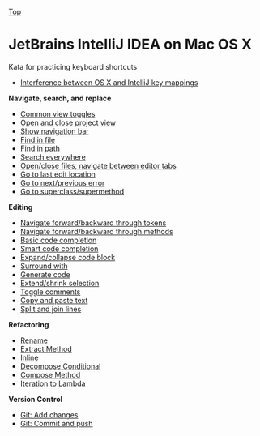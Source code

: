 [Top](README.md)

# JetBrains IntelliJ IDEA on Mac OS X

Kata for practicing keyboard shortcuts

- [Interference between OS X and IntelliJ key mappings](osx-intellij-interference.md)


**Navigate, search, and replace**

- [Common view toggles](ij-osx-view-toggles.md)
- [Open and close project view](ij-osx-project-view.md)
- [Show navigation bar](ij-osx-show-navigation-bar.md)
- [Find in file](ij-osx-find-in-file.md)
- [Find in path](ij-osx-find-in-path.md)
- [Search everywhere](ij-osx-search-everywhere.md)
- [Open/close files, navigate between editor tabs](ij-osx-editor-tabs.md)
- [Go to last edit location](ij-osx-go-to-last-edit-location.md)
- [Go to next/previous error](ij-osx-go-to-next-error.md)
- [Go to superclass/supermethod](ij-osx-go-to-superclass.md)

**Editing**

- [Navigate forward/backward through tokens](ij-osx-navigate-through-tokens.md)
- [Navigate forward/backward through methods](ij-osx-navigate-through-methods.md)
- [Basic code completion](ij-osx-basic-code-completion.md)
- [Smart code completion](ij-osx-smart-code-completion.md)
- [Expand/collapse code block](ij-osx-expand-collapse.md)
- [Surround with](ij-osx-surround-with.md)
- [Generate code](ij-osx-generate-code.md)
- [Extend/shrink selection](ij-osx-extend-shrink.md)
- [Toggle comments](ij-osx-toggle-comments.md)
- [Copy and paste text](ij-osx-copy-paste-text.md)
- [Split and join lines](ij-osx-split-join.md)

**Refactoring**

- [Rename](ij-osx-rename.md)
- [Extract Method]()
- [Inline]()
- [Decompose Conditional]()
- [Compose Method]()
- [Iteration to Lambda]()

**Version Control**

- [Git: Add changes]()
- [Git: Commit and push]()

